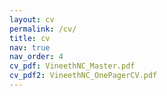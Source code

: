 ```yaml
---
layout: cv
permalink: /cv/
title: cv
nav: true
nav_order: 4
cv_pdf: VineethNC_Master.pdf
cv_pdf2: VineethNC_OnePagerCV.pdf
---
```

